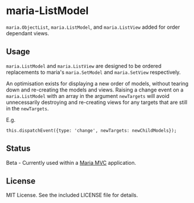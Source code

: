 maria-ListModel
===============

```maria.ObjectList```, ```maria.ListModel```, and ```maria.ListView``` added for order dependant views. 

Usage
-----

```maria.ListModel``` and ```maria.ListView``` are designed to be ordered replacements to maria's ```maria.SetModel``` and ```maria.SetView``` respectively.

An optimisation exists for displaying a new order of models, without tearing down and re-creating the models and views.
Raising a change event on a ```maria.ListModel``` with an array in the argument ```newTargets``` will avoid unnecessarily destroying and re-creating views for any targets that are still in the ```newTargets```.

E.g.
```
this.dispatchEvent({type: 'change', newTargets: newChildModels});
```

Status
------

Beta - Currently used within a [Maria MVC](https://github.com/petermichaux/maria) application.

License
-------

MIT License. See the included LICENSE file for details.